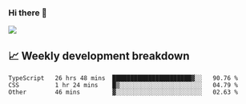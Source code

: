### Hi there 👋
<img align="center" src="https://github-readme-stats.vercel.app/api?username=Tumao727&show_icons=true&hide_title=true&theme=dracula" />


## 📈 Weekly development breakdown
<!--START_SECTION:waka-->

```text
TypeScript   26 hrs 48 mins  ██████████████████████▓░░   90.76 %
CSS          1 hr 24 mins    █▒░░░░░░░░░░░░░░░░░░░░░░░   04.79 %
Other        46 mins         ▓░░░░░░░░░░░░░░░░░░░░░░░░   02.63 %
```

<!--END_SECTION:waka-->
